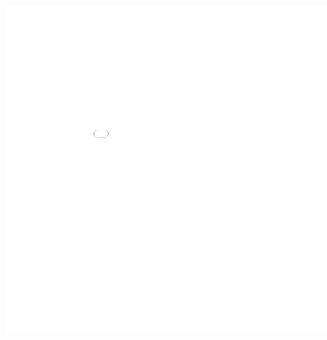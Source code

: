 
<center><iframe src="./static/docs/TSFD2025議程_JY0923.pdf#toolbar=0&navpanes=0&view=Fit" style="border: none; width: 1000px; height: 750px"></center>

<style>
          /* 只影響 Markdown 區域的所有表格 --------------------------- */

            /* ============  外框（負責寬度、圓角、陰影、捲軸） ============ */
          #markdown-container table{
            width: auto;                /* 撐到跟外框一樣寬 */
            border-collapse: collapse;  /* 表頭／內容線條連在一起 */
            overflow:auto;
            
            font-family:"Segoe UI",Roboto,"Helvetica Neue",Arial,"Noto Sans",sans-serif;
            font-size:3.5vh;                     /* 16px，可視需要調整 */
            color:#333;
          }

          /* 表頭 ---------------------------------------------------- */
          #markdown-container th{
            font-weight:550;
            font-size:3.5vh;                  /* 稍大一點 */
            padding:2vh 3vh;
            text-align:left;                    /* 日期欄靠左 */
            border-bottom:0.4vh solid rgb(192, 192, 192);    /* 粗底線 */
            background:#fff;                    /* 白底，避免斑馬紋影響 */
          }
          /* 表格內容 ------------------------------------------------ */
          #markdown-container td{
            font-size:3.5vh; 
            padding:2vh 3vh;
            border-bottom:0.2vh solid rgb(192, 192, 192);    /* 細底線 */
            background:#fff;     
            text-align:left; 
          }
            /* 表頭：金額欄改右對齊 */


            /* 最後一列不需要底線 */
            #markdown-container tr:last-child td{
            border-bottom:none;
            }

          /* 表格過寬時的橫向捲軸 ------------------------------------ */
          #markdown-container table{
            display: block;
            overflow-x: auto;            /* 出現 scroll bar → 手機也不會被撐破版 */
            
          }


</style>